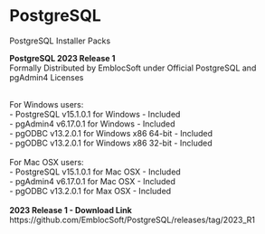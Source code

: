 # PostgreSQL
PostgreSQL Installer Packs 

<b>PostgreSQL 2023 Release 1</b></br> 
Formally Distributed by EmblocSoft under Official PostgreSQL and pgAdmin4 Licenses

</br>
For Windows users: </br>
-  PostgreSQL v15.1.0.1 for Windows             - Included </br>
-  pgAdmin4   v6.17.0.1 for Windows             - Included </br>
-  pgODBC     v13.2.0.1 for Windows x86 64-bit  - Included </br>
-  pgODBC     v13.2.0.1 for Windows x86 32-bit  - Included </br>

</br>
For Mac OSX users: </br>
-  PostgreSQL v15.1.0.1 for Mac OSX             - Included </br>
-  pgAdmin4   v6.17.0.1 for Mac OSX             - Included </br>
-  pgODBC     v13.2.0.1 for Max OSX             - Included </br>

</br>
<b>2023 Release 1 - Download Link</b></br>
https://github.com/EmblocSoft/PostgreSQL/releases/tag/2023_R1
